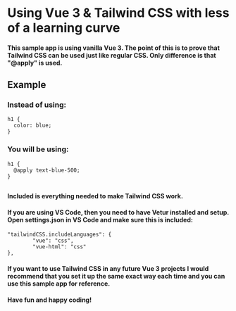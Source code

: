 # Using Vue 3 & Tailwind CSS with less of a learning curve

#### This sample app is using vanilla Vue 3. The point of this is to prove that Tailwind CSS can be used just like regular CSS. Only difference is that "@apply" is used.

## Example

### Instead of using:
```
h1 {
  color: blue;
}
```

### You will be using:
```
h1 {
  @apply text-blue-500;
}
```
##

#### Included is everything needed to make Tailwind CSS work.

#### If you are using VS Code, then you need to have Vetur installed and setup. Open settings.json in VS Code and make sure this is included:
```
"tailwindCSS.includeLanguages": {
        "vue": "css",
        "vue-html": "css"
},
```

#### If you want to use Tailwind CSS in any future Vue 3 projects I would recommend that you set it up the same exact way each time and you can use this sample app for reference.

#### Have fun and happy coding!
